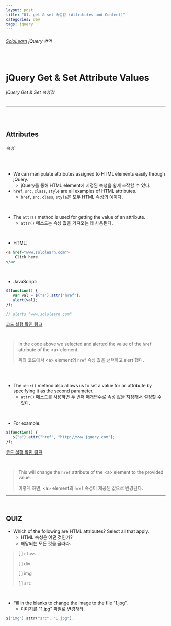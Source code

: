 ```yaml
---
layout: post
title: "01. get & set 속성값 (Attributes and Content)"
categories: dev
tags: jquery
---
```


###### [SoloLearn](https://www.sololearn.com/) jQuery 번역

<br>

# jQuery Get & Set Attribute Values

###### jQuery Get & Set 속성값

------

<br>

<br>

## Attributes

###### 속성

<br>

- We can manipulate attributes assigned to HTML elements easily through jQuery.
  - jQuery를 통해 HTML element에 지정된 속성을 쉽게 조작할 수 있다.
- `href`, `src`, `class`, `style` are all examples of HTML attributes.
  - `href`, `src`, `class`, `style`은 모두 HTML 속성의 예이다.

<br>

- The `attr()` method is used for getting the value of an attribute.
  - `attr()` 메소드는 속성 값을 가져오는 데 사용된다.

<br>

- HTML:

```html
<a href="www.sololearn.com">
	Click here
</a>
```

<br>

- JavaScript:

```js
$(function() {
   var val = $("a").attr("href");
   alert(val);
});

// alerts "www.sololearn.com"
```

[코드 실행 확인 링크](https://code.sololearn.com/1104/#js)

<br>

> In the code above we selected and alerted the value of the `href` attribute of the \<a> element.
>
> 위의 코드에서 \<a> element의 `href` 속성 값을 선택하고 alert 했다.

<br>

<br>

- The `attr()` method also allows us to set a value for an attribute by specifying it as the second parameter.
  - `attr()` 메소드를 사용하면 두 번째 매개변수로 속성 값을 지정해서 설정할 수 있다.

<br>

- For example:

```js
$(function() {
   $("a").attr("href", "http://www.jquery.com");
});
```

[코드 실행 확인 링크](https://code.sololearn.com/1105/#js)

<br>

> This will change the `href` attribute of the \<a> element to the provided value.
>
> 이렇게 하면, \<a> element의 `href` 속성이 제공된 값으로 변경된다.

------

<br>

## QUIZ

- Which of the following are HTML attributes? Select all that apply.
  - HTML 속성은 어떤 것인가?
  - 해당되는 모든 것을 골라라.

> [ ] `class`
>
> [ ] div
>
> [ ] img
>
> [ ] `src`

<br>

- Fill in the blanks to change the image to the file "1.jpg".
  - 이미지를 "1.jpg" 파일로 변경해라.

```js
$("img").attr("src", "1.jpg");
```

<br>
